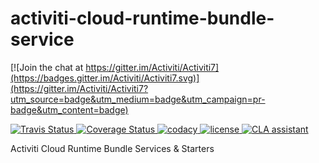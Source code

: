 # activiti-cloud-runtime-bundle-service 
[![Join the chat at https://gitter.im/Activiti/Activiti7](https://badges.gitter.im/Activiti/Activiti7.svg)](https://gitter.im/Activiti/Activiti7?utm_source=badge&utm_medium=badge&utm_campaign=pr-badge&utm_content=badge)

<p>
  <a title='Build Status Travis' href="https://travis-ci.org/Activiti/activiti-cloud-runtime-bundle-service">
    <img src='https://travis-ci.org/Activiti/activiti-cloud-runtime-bundle-service.svg?branch=master'  alt='Travis Status' />
  </a>
  <a href='https://codecov.io/gh/Activiti/activiti-cloud-runtime-bundle-service'>
    <img src='http://img.shields.io/codecov/c/github/Activiti/activiti-cloud-runtime-bundle-service/master.svg?maxAge=86400' alt='Coverage Status' />
  </a>
  <a href='https://www.codacy.com/app/Activiti/activiti-cloud-runtime-bundle-service?utm_source=github.com&utm_medium=referral&utm_content=Activiti/activiti-cloud-runtime-bundle-service&utm_campaign=badger'>
      <img src='https://api.codacy.com/project/badge/Grade/6f4b834c5b8b4f37bfe2817ac4a15d94' alt='codacy' />
  </a>
  <a href='https://github.com/Activiti/activiti-cloud-runtime-bundle-service/blob/master/LICENSE.txt'>
       <img src='https://img.shields.io/hexpm/l/plug.svg' alt='license' />
  </a>
  <a href="https://cla-assistant.io/Activiti/activiti-cloud-runtime-bundle-service"><img src="https://cla-assistant.io/readme/badge/Activiti/activiti-cloud-runtime-bundle-service" alt="CLA assistant" /></a>
</p>
Activiti Cloud Runtime Bundle Services &amp; Starters
